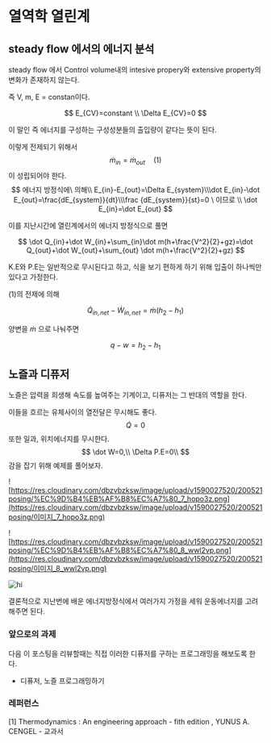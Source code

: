 # 열역학 열린계

## steady flow 에서의 에너지 분석

steady flow 에서 Control volume내의 intesive propery와 extensive property의 변화가 존재하지 않는다.

즉 V, m, E = constan이다.


$$
E_{CV}=constant \\ \Delta E_{CV}=0
$$


이 말인 즉 에너지를 구성하는 구성성분들의 출입량이 같다는 뜻이 된다.

이렇게 전제되기 위해서 
$$
\dot m_{in}=\dot m_{out} \quad (1)
$$
이 성립되어야 한다.
$$
에너지 방정식에\ 의해\\
E_{in}-E_{out}=\Delta E_{system}\\\dot E_{in}-\dot E_{out}=\frac{dE_{system}}{dt}\\\frac {dE_{system}}{st}=0 \ 이므로 
 \\ \dot E_{in}=\dot E_{out}
$$


이를 지난시간에 열린계에서의 에너지 방정식으로 풀면


$$
\dot Q_{in}+\dot W_{in}+\sum_{in}\dot m(h+\frac{V^2}{2}+gz)=\dot Q_{out}+\dot W_{out}+\sum_{out} \dot m(h+\frac{V^2}{2}+gz)
$$


K.E와 P.E는 일반적으로 무시된다고 하고, 식을 보기 편하게 하기 위해 입출이 하나씩만 있다고 가정한다.

(1)의 전제에 의해


$$
\dot Q_{in,net}- \dot W_{in,net}=\dot m(h_2-h_1)
$$


양변을 $\dot m$ 으로 나눠주면


$$
q-w=h_2-h_1
$$


## 노즐과 디퓨저

노즐은 압력을 희생해 속도를 높여주는 기계이고, 디퓨저는 그 반대의 역할을 한다.

이들을 흐르는 유체사이의 열전달은 무시해도 좋다. 
$$
\dot Q =0
$$
또한 일과, 위치에너지를 무시한다.
$$
\dot W=0,\\ 
\Delta P.E=0\\
$$
감을 잡기 위해 예제를 풀어보자.



![https://res.cloudinary.com/dbzvbzksw/image/upload/v1590027520/200521posing/%EC%9D%B4%EB%AF%B8%EC%A7%80_7_hopo3z.png](https://res.cloudinary.com/dbzvbzksw/image/upload/v1590027520/200521posing/이미지_7_hopo3z.png)



![https://res.cloudinary.com/dbzvbzksw/image/upload/v1590027520/200521posing/%EC%9D%B4%EB%AF%B8%EC%A7%80_8_wwl2vp.png](https://res.cloudinary.com/dbzvbzksw/image/upload/v1590027520/200521posing/이미지_8_wwl2vp.png)



![hi](https://res.cloudinary.com/dbzvbzksw/image/upload/v1590028328/200521posing/88E283D3-E0EB-4CBF-9A80-1C9B56BF125D_cwh7jx.jpg)



결론적으로 지난번에 배운 에너지방정식에서 여러가지 가정을 세워 운동에너지를 고려해주면 된다.



### 앞으로의 과제

다음 이 포스팅을 리뷰할때는 직접 이러한 디퓨저를 구하는 프로그래밍을 해보도록 한다.

- 디퓨저, 노즐 프로그래밍하기 



### 레퍼런스

[1] Thermodynamics : An engineering approach - fith edition , YUNUS A. CENGEL - 교과서